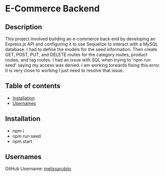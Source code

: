 # E-Commerce Backend

## Description
This project involved building an e-commerce back end by developing an Express.js API and configuring it to use Sequelize to interact with a MySQL database. I had to define the models for the seed information. Then create GET, POST, PUT, and DELETE routes for the category routes, product routes, and tag routes. I had an issue with SQL when trying to 'npm run seed' saying my access was denied. I am working torwards fixing this error. It is very close to working I just need to resolve that issue. 
## Table of contents
- [Installation](#Insallation)
- [Usernames](#Usernames)

## Installation
- npm i 
- npm run seed
- npm start

## Usernames
GitHub Username: [melissarubiio](https://github.com/melissarubiio)


